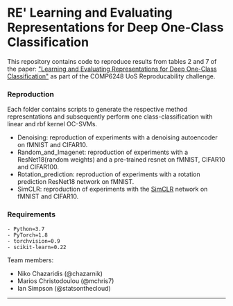 # RE' Learning and Evaluating Representations for Deep One-Class Classification

This repository contains code to reproduce results from tables 2 and 7 of the paper: ["Learning and Evaluating Representations for Deep One-Class Classification"](https://openreview.net/forum?id=HCSgyPUfeDj) as part of the COMP6248 UoS Reproducability challenge.

### Reproduction
Each folder contains scripts to generate the respective method representations and subsequently perform one class-classification with linear and rbf kernel OC-SVMs.

- Denoising: reproduction of experiments with a denoising autoencoder on fMNIST and CIFAR10.
- Random_and_Imagenet: reproduction of experiments with a ResNet18(random weights) and a pre-trained resnet on fMNIST, CIFAR10 and CIFAR100.
- Rotation_prediction: reproduction of experiments with a rotation prediction ResNet18 network on fMNIST.
- SimCLR: reproduction of experiments with the [SimCLR](https://arxiv.org/abs/2002.05709) network on fMNIST and CIFAR10.

### Requirements

    - Python=3.7
    - PyTorch=1.8
    - torchvision=0.9
    - scikit-learn=0.22

Team members:

- Niko Chazaridis (@chazarnik)
- Marios Christodoulou (@mchris7)
- Ian Simpson (@statsonthecloud)

---------------------------------------
